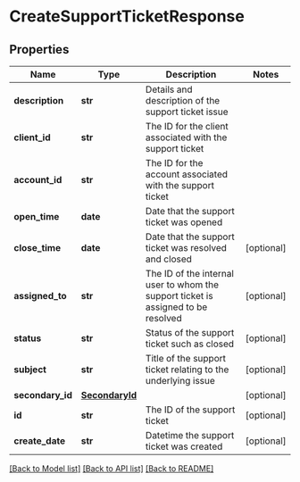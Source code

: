 # CreateSupportTicketResponse

## Properties
Name | Type | Description | Notes
------------ | ------------- | ------------- | -------------
**description** | **str** | Details and description of the support ticket issue | 
**client_id** | **str** | The ID for the client associated with the support ticket | 
**account_id** | **str** | The ID for the account associated with the support ticket | 
**open_time** | **date** | Date that the support ticket was opened | 
**close_time** | **date** | Date that the support ticket was resolved and closed | [optional] 
**assigned_to** | **str** | The ID of the internal user to whom the support ticket is assigned to be resolved | [optional] 
**status** | **str** | Status of the support ticket such as closed | [optional] 
**subject** | **str** | Title of the support ticket relating to the underlying issue | [optional] 
**secondary_id** | [**SecondaryId**](SecondaryId.md) |  | [optional] 
**id** | **str** | The ID of the support ticket | [optional] 
**create_date** | **str** | Datetime the support ticket was created | [optional] 

[[Back to Model list]](../README.md#documentation-for-models) [[Back to API list]](../README.md#documentation-for-api-endpoints) [[Back to README]](../README.md)


